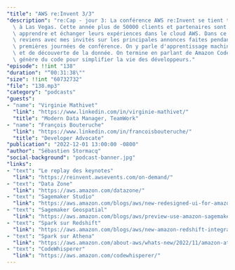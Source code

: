 ```yaml
---
"title": "AWS re:Invent 3/3"
"description": "re:Cap - jour 3: La conférence AWS re:Invent se tient tous les ans\
  \ à Las Vegas. Cette année plus de 50000 clients et partenaires sont réunis pour\
  \ apprendre et échanger leurs expériences dans le cloud AWS. Dans ce podcast, je\
  \ reviens avec mes invités sur les principales annonces faites pendant les trois\
  \ premières journées de conférence. On y parle d'apprentissage machine, de préparation\
  \ et de découverte de la donnée. On termine en parlant de Amazon CodeWhisperer qui\
  \ génère du code pour simplifier la vie des développeurs."
"episode": !!int "138"
"duration": "“00:31:38\""
"size": !!int "60732732"
"file": "138.mp3"
"category": "podcasts"
"guests":
- "name": "Virginie Mathivet"
  "link": "https://www.linkedin.com/in/virginie-mathivet/"
  "title": "Modern Data Manager, TeamWork"
- "name": "François Bouteruche"
  "link": "https://www.linkedin.com/in/francoisbouteruche/"
  "title": "Developer Advocate"
"publication": "2022-12-01 13:00:00 -0800"
"author": "Sébastien Stormacq"
"social-background": "podcast-banner.jpg"
"links":
- "text": "Le replay des keynotes"
  "link": "https://reinvent.awsevents.com/on-demand/"
- "text": "Data Zone"
  "link": "https://aws.amazon.com/datazone/"
- "text": "Sagemaker Studio"
  "link": "https://aws.amazon.com/blogs/aws/new-redesigned-ui-for-amazon-sagemaker-studio/"
- "text": "Sagemaker Geospatial"
  "link": "https://aws.amazon.com/blogs/aws/preview-use-amazon-sagemaker-to-build-train-and-deploy-ml-models-using-geospatial-data/"
- "text": "Spark sur Redshift"
  "link": "https://aws.amazon.com/blogs/aws/new-amazon-redshift-integration-with-apache-spark/"
- "text": "Spark sur Athena"
  "link": "https://aws.amazon.com/about-aws/whats-new/2022/11/amazon-athena-now-supports-apache-spark/"
- "text": "CodeWhisperer"
  "link": "https://aws.amazon.com/codewhisperer/"
---
```

